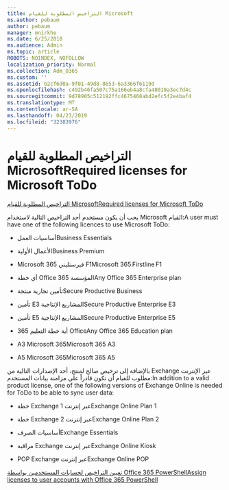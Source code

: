 ```yaml
---
title: التراخيص المطلوبة للقيام Microsoft
ms.author: pebaum
author: pebaum
manager: mnirkhe
ms.date: 6/25/2018
ms.audience: Admin
ms.topic: article
ROBOTS: NOINDEX, NOFOLLOW
localization_priority: Normal
ms.collection: Adm_O365
ms.custom: ''
ms.assetid: b2cf6d0a-9f01-49d8-8653-6a3366f6119d
ms.openlocfilehash: c492b46fa507c75a166eb4a8cfa48019a3ec7d4c
ms.sourcegitcommit: 9d78905c512192ffc4675468abd2efc5f2e4baf4
ms.translationtype: MT
ms.contentlocale: ar-SA
ms.lasthandoff: 04/23/2019
ms.locfileid: "32383976"
---
```

# <a name="required-licenses-for-microsoft-todo"></a><span data-ttu-id="4af02-102">التراخيص المطلوبة للقيام Microsoft</span><span class="sxs-lookup"><span data-stu-id="4af02-102">Required licenses for Microsoft ToDo</span></span>

[<span data-ttu-id="4af02-103">التراخيص المطلوبة للقيام Microsoft</span><span class="sxs-lookup"><span data-stu-id="4af02-103">Required licenses for Microsoft ToDo</span></span>](https://support.office.com/article/381e9d1b-c500-49b5-973e-890fd86528d7.aspx)
  
<span data-ttu-id="4af02-104">يجب أن يكون مستخدم أحد التراخيص التالية لاستخدام Microsoft القيام:</span><span class="sxs-lookup"><span data-stu-id="4af02-104">A user must have one of the following licences to use Microsoft ToDo:</span></span>
  
- <span data-ttu-id="4af02-105">أساسيات العمل</span><span class="sxs-lookup"><span data-stu-id="4af02-105">Business Essentials</span></span>
    
- <span data-ttu-id="4af02-106">الأعمال الأولية</span><span class="sxs-lookup"><span data-stu-id="4af02-106">Business Premium</span></span>
    
- <span data-ttu-id="4af02-107">Microsoft 365 فيرستليني F1</span><span class="sxs-lookup"><span data-stu-id="4af02-107">Microsoft 365 Firstline F1</span></span>
    
- <span data-ttu-id="4af02-108">أي خطة Office 365 المؤسسة</span><span class="sxs-lookup"><span data-stu-id="4af02-108">Any Office 365 Enterprise plan</span></span>
    
- <span data-ttu-id="4af02-109">تأمين تجارية منتجة</span><span class="sxs-lookup"><span data-stu-id="4af02-109">Secure Productive Business</span></span>
    
- <span data-ttu-id="4af02-110">تأمين E3 المشاريع الإنتاجية</span><span class="sxs-lookup"><span data-stu-id="4af02-110">Secure Productive Enterprise E3</span></span>
    
- <span data-ttu-id="4af02-111">تأمين E5 المشاريع الإنتاجية</span><span class="sxs-lookup"><span data-stu-id="4af02-111">Secure Productive Enterprise E5</span></span>
    
- <span data-ttu-id="4af02-112">أية خطة التعليم 365 Office</span><span class="sxs-lookup"><span data-stu-id="4af02-112">Any Office 365 Education plan</span></span>
    
- <span data-ttu-id="4af02-113">A3 Microsoft 365</span><span class="sxs-lookup"><span data-stu-id="4af02-113">Microsoft 365 A3</span></span>
    
- <span data-ttu-id="4af02-114">A5 Microsoft 365</span><span class="sxs-lookup"><span data-stu-id="4af02-114">Microsoft 365 A5</span></span>
    
<span data-ttu-id="4af02-115">بالإضافة إلى ترخيص صالح لمنتج، أحد الإصدارات التالية من Exchange عبر الإنترنت مطلوب للقيام أن تكون قادراً على مزامنة بيانات المستخدم:</span><span class="sxs-lookup"><span data-stu-id="4af02-115">In addition to a valid product license, one of the following versions of Exchange Online is needed for ToDo to be able to sync user data:</span></span> 
  
- <span data-ttu-id="4af02-116">خطة Exchange عبر إنترنت 1</span><span class="sxs-lookup"><span data-stu-id="4af02-116">Exchange Online Plan 1</span></span>
    
- <span data-ttu-id="4af02-117">خطة Exchange عبر إنترنت 2</span><span class="sxs-lookup"><span data-stu-id="4af02-117">Exchange Online Plan 2</span></span>
    
- <span data-ttu-id="4af02-118">أساسيات الصرف</span><span class="sxs-lookup"><span data-stu-id="4af02-118">Exchange Essentials</span></span>
    
- <span data-ttu-id="4af02-119">مراقبة Exchange عبر إنترنت</span><span class="sxs-lookup"><span data-stu-id="4af02-119">Exchange Online Kiosk</span></span>
    
- <span data-ttu-id="4af02-120">POP Exchange عبر إنترنت</span><span class="sxs-lookup"><span data-stu-id="4af02-120">Exchange Online POP</span></span>
    
[<span data-ttu-id="4af02-121">تعيين التراخيص لحسابات المستخدمين بواسطة Office 365 PowerShell</span><span class="sxs-lookup"><span data-stu-id="4af02-121">Assign licenses to user accounts with Office 365 PowerShell</span></span>](https://docs.microsoft.com/office365/enterprise/powershell/assign-licenses-to-user-accounts-with-office-365-powershell )
  


